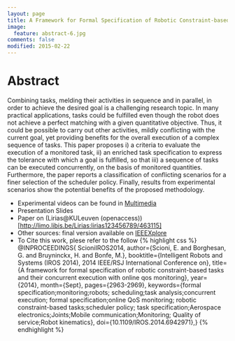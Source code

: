 ```yaml
---
layout: page
title: A Framework for Formal Specification of Robotic Constraint-based Tasks and their Concurrent Execution with Online QoS Monitoring
image:
  feature: abstract-6.jpg
comments: false
modified: 2015-02-22
---
```


# Abstract
Combining tasks, melding their activities in sequence and in parallel, in order to achieve the desired goal is a challenging research topic. In many practical applications, tasks could be fulfilled even though the robot does not achieve a perfect matching with a given quantitative objective. Thus, it could be possible to carry out other activities, mildly conflicting with the current goal, yet providing benefits for the overall execution of a complex sequence of tasks. This paper proposes i) a criteria to evaluate the execution of a monitored task, ii) an enriched task specification to express the tolerance with which a goal is fulfilled, so that iii) a sequence of tasks can be executed concurrently, on the basis of monitored quantities. Furthermore, the paper reports a classification of conflicting scenarios for a finer selection of the scheduler policy. Finally, results from experimental scenarios show the potential benefits of the proposed methodology.

* Experimental videos can be found in [Multimedia](http://people.mech.kuleuven.be/~s0221775/Videos/QoSTasks/)
* Presentation Slides
* Paper on (Lirias@KULeuven (openaccess))[http://limo.libis.be/Lirias:lirias123456789/463115]
* Other sources: final version available on [IEEEXplore](http://ieeexplore.ieee.org/)
* To Cite this work, plese refer to the follow
{% highlight css %}
@INPROCEEDINGS{
  ScioniIROS2014,
  author={Scioni, E. and Borghesan, G. and
    Bruyninckx, H. and Bonfe, M.},
  booktitle={Intelligent Robots and Systems (IROS 2014),
    2014 IEEE/RSJ International Conference on},
  title={A framework for formal specification of robotic
     constraint-based tasks and their concurrent execution
      with online qos monitoring},
  year={2014},
  month={Sept},
  pages={2963-2969},
  keywords={formal specification;monitoring;robots;
    scheduling;task analysis;concurrent execution;
    formal specification;online QoS monitoring;
    robotic constraint-based tasks;scheduler policy;
    task specification;Aerospace electronics;Joints;Mobile communication;Monitoring;
    Quality of service;Robot kinematics},
  doi={10.1109/IROS.2014.6942971},}
{% endhighlight %}
